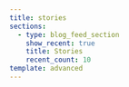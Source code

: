 ```yaml
---
title: stories
sections:
  - type: blog_feed_section
    show_recent: true
    title: Stories
    recent_count: 10
template: advanced
---
```

